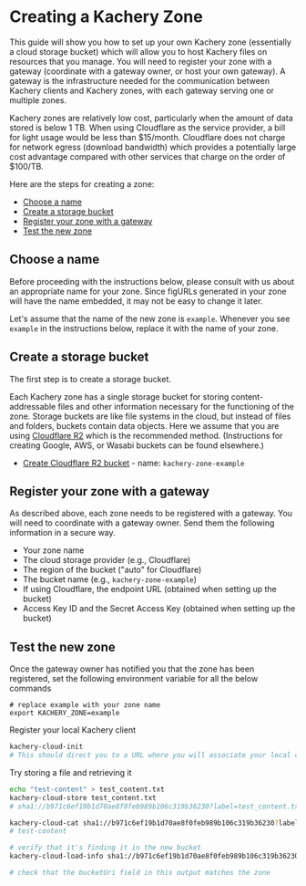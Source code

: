 # Creating a Kachery Zone

This guide will show you how to set up your own Kachery zone (essentially a cloud storage bucket) which will allow you to host Kachery files on resources that you manage. You will need to register your zone with a gateway (coordinate with a gateway owner, or host your own gateway). A gateway is the infrastructure needed for the communication between Kachery clients and Kachery zones, with each gateway serving one or multiple zones.

Kachery zones are relatively low cost, particularly when the amount of data stored is below 1 TB. When using Cloudflare as the service provider, a bill for light usage would be less than $15/month. Cloudflare does not charge for network egress (download bandwidth) which provides a potentially large cost advantage compared with other services that charge on the order of $100/TB.

Here are the steps for creating a zone:
* [Choose a name](#choose-a-name)
* [Create a storage bucket](#create-a-storage-bucket)
* [Register your zone with a gateway](#register-your-zone-with-a-gateway)
* [Test the new zone](#test-the-new-zone)

## Choose a name

Before proceeding with the instructions below, please consult with us about an appropriate name for your zone. Since figURLs generated in your zone will have the name embedded, it may not be easy to change it later.

Let's assume that the name of the new zone is `example`. Whenever you see `example` in the instructions below, replace it with the name of your zone.

## Create a storage bucket

The first step is to create a storage bucket.

Each Kachery zone has a single storage bucket for storing content-addressable files and other information necessary for the functioning of the zone. Storage buckets are like file systems in the cloud, but instead of files and folders, buckets contain data objects. Here we assume that you are using [Cloudflare R2](https://www.cloudflare.com/lp/pg-r2/) which is the recommended method. (Instructions for creating Google, AWS, or Wasabi buckets can be found elsewhere.)

* [Create Cloudflare R2 bucket](./create_cloudflare_bucket.md) - name: `kachery-zone-example`

## Register your zone with a gateway

As described above, each zone needs to be registered with a gateway. You will need to coordinate with a gateway owner. Send them the following information in a secure way.

* Your zone name
* The cloud storage provider (e.g., Cloudflare)
* The region of the bucket ("auto" for Cloudflare)
* The bucket name (e.g., `kachery-zone-example`)
* If using Cloudflare, the endpoint URL (obtained when setting up the bucket)
* Access Key ID and the Secret Access Key (obtained when setting up the bucket)

## Test the new zone

Once the gateway owner has notified you that the zone has been registered, set the following environment variable for all the below commands

```
# replace example with your zone name
export KACHERY_ZONE=example
```

Register your local Kachery client

```bash
kachery-cloud-init
# This should direct you to a URL where you will associate your local client with a GitHub user
```

Try storing a file and retrieving it

```bash
echo "test-content" > test_content.txt
kachery-cloud-store test_content.txt
# sha1://b971c6ef19b1d70ae8f0feb989b106c319b36230?label=test_content.txt

kachery-cloud-cat sha1://b971c6ef19b1d70ae8f0feb989b106c319b36230?label=test_content.txt
# test-content

# verify that it's finding it in the new bucket
kachery-cloud-load-info sha1://b971c6ef19b1d70ae8f0feb989b106c319b36230?label=test_content.txt

# check that the bucketUri field in this output matches the zone
```